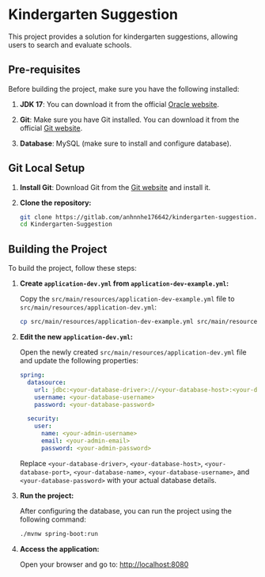 # Kindergarten Suggestion

This project provides a solution for kindergarten suggestions, allowing users to search and evaluate schools.

## Pre-requisites

Before building the project, make sure you have the following installed:

1. **JDK 17**: You can download it from the official [Oracle website](https://www.oracle.com/java/technologies/javase/jdk17-archive-downloads.html).

2. **Git**: Make sure you have Git installed. You can download it from the official [Git website](https://git-scm.com/downloads).

3. **Database**: MySQL (make sure to install and configure database).

## Git Local Setup

1. **Install Git**: Download Git from the [Git website](https://git-scm.com/downloads) and install it.

2. **Clone the repository:**

   ```bash
   git clone https://gitlab.com/anhnnhe176642/kindergarten-suggestion.git
   cd Kindergarten-Suggestion
   ```

## Building the Project

To build the project, follow these steps:

1. **Create `application-dev.yml` from `application-dev-example.yml`:**

   Copy the `src/main/resources/application-dev-example.yml` file to `src/main/resources/application-dev.yml`:

   ```bash
   cp src/main/resources/application-dev-example.yml src/main/resources/application-dev.yml
   ```

2. **Edit the new `application-dev.yml`:**

   Open the newly created `src/main/resources/application-dev.yml` file and update the following properties:

   ```yaml
   spring:
     datasource:
       url: jdbc:<your-database-driver>://<your-database-host>:<your-database-port>/<your-database-name>
       username: <your-database-username>
       password: <your-database-password>

     security:
       user:
         name: <your-admin-username>
         email: <your-admin-email>
         password: <your-admin-password>
   ```

   Replace `<your-database-driver>`, `<your-database-host>`, `<your-database-port>`, `<your-database-name>`, `<your-database-username>`, and `<your-database-password>` with your actual database details.

3. **Run the project:**

   After configuring the database, you can run the project using the following command:

   ```bash
   ./mvnw spring-boot:run
   ```

4. **Access the application:**

   Open your browser and go to: [http://localhost:8080](http://localhost:8080)
